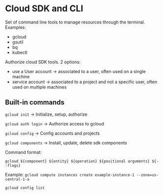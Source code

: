 # Cloud SDK and CLI

Set of command line tools to manage resources through the terminal. Examples:

- gcloud 
- gsutil
- bq
- kubectl

Authorize cloud SDK tools. 2 options:

- use a User account -> associated to a user, often used on a single machine
- service account -> associated to a project and not a specific user, often used on multiple machines


## Built-in commands

`gcloud init` -> Initialize, setup, authorize

`gcloud auth login` -> Authorize access to gcloud

`gcloud config` -> Config accounts and projects

`gcloud components` -> Install, update, delete sdk components

Command format:

`gcloud ${component} ${entity} ${operation} ${positional arguments} ${--flags}`

Example:
`gcloud compute instances create example-instance-1 --zone=us-central-1-a`

`gcloud config list`